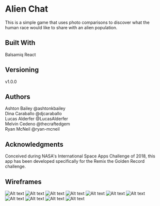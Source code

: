 # Alien Chat
This is a simple game that uses photo comparisons to discover what the human race would like to share with an alien population. 


## Built With
Balsamiq
React

## Versioning
v1.0.0

## Authors
Ashton Bailey @ashtonkbailey  
Dina Caraballo @djcaraballo  
Lucas Alderfer @LucasAlderfer  
Melvin Cedeno @thecraftedgem  
Ryan McNeil @ryan-mcneil  



## Acknowledgments
Conceived during NASA's International Space Apps Challenge of 2018, this app has been developed specifically for the Remix the Golden Record challenge.

## Wireframes
![Alt text](./images/Desktop-landing.png "Desktop Landing Page Wireframe")
![Alt text](./images/Desktop-Login.png "Desktop Login Page Wireframe")
![Alt text](./images/Mobile-Auth.png "Mobile Authorization Page Wireframe")
![Alt text](./images/NewUser-Signup.png "New User Signup Page Wireframe")
![Alt text](./images/User-Demographics.png "User Demographics Page Wireframe")
![Alt text](./images/Mobile-Landing-Page.png "Mobile Landing Page Wireframe")
![Alt text](./images/Mobile-Login-Page.png "Mobile Login Page Wireframe")
![Alt text](./images/Instructions.png "Instructions Page Wireframe")
![Alt text](./images/Contribute.png "Contribute Page Wireframe")
![Alt text](./images/Categories.png "Categories Page Wireframe")
![Alt text](./images/Image-Choice.png "Image Choice Page Wireframe")

